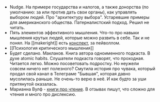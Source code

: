 - Nudge. На примере государства и налогов, а также донорства (по умолчанию: за или против дать свои органы), как управлять выбором людей. Про "архитектуру выбора". Устаревшие примеры для американского общества. Патерналистский подход. Решил не читать.
- Пять элементов эффективного мышления. Что-то про навыки мышления крутых людей, которые можно развить в себе. Так и не понял. На [[makeright]] есть [конспект](https://www.livelib.ru/book/1009435885-pyat-elementov-effektivnogo-myshleniya-berger-edvard-b), за пейволлом.
- [[Психология критического мышления]]
- Будет сделано. Маклаков. Книга автора одноименного подкаста. В духе atomic habits. Слушатели подкаста говорят, что проходная. Читается легко. Можно посоветовать подростку. Но неужели совсем ничего нет полезного? Смутила история про чувака, который продал свой канал в Телеграме "Бывшая", которая давно мусолилась раньше. Не очень-то верю в неё. И как будто за уши притянутой оказалась.
- Марианна Вулф - [книги про чтение](https://www.livelib.ru/author/597454/top-marianna-vulf). В отзывах пишут, что сложно для чтения и много про дислексию.